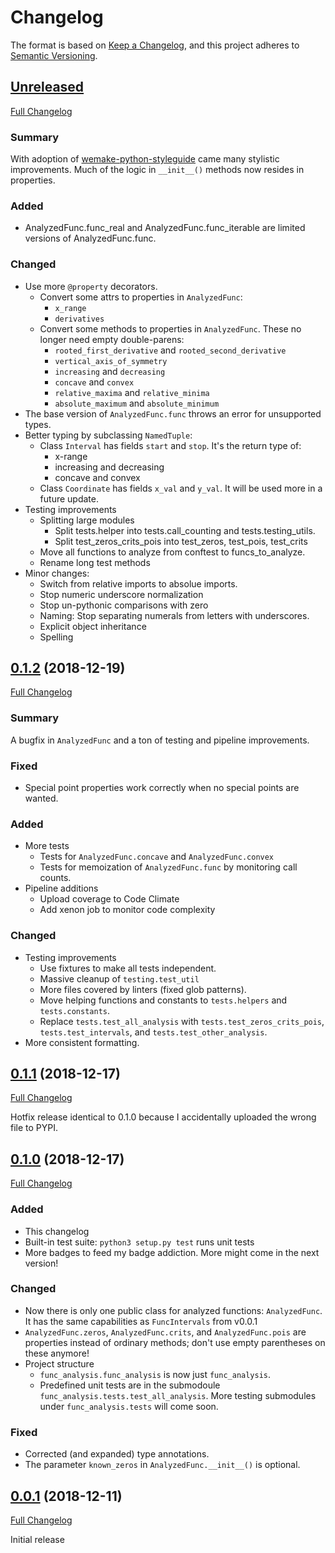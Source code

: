 # Changelog

The format is based on
[Keep a Changelog](https://keepachangelog.com/en/1.0.0/),
and this project adheres to
[Semantic Versioning](https://semver.org/spec/v2.0.0.html).

## [Unreleased]

[Full Changelog]

### Summary

With adoption of [wemake-python-styleguide] came many stylistic improvements.
Much of the logic in `__init__()` methods now resides in properties.

[wemake-python-styleguide]: https://wemake-python-styleguide.readthedocs.io

### Added

- AnalyzedFunc.func_real and AnalyzedFunc.func_iterable are limited versions
  of AnalyzedFunc.func.

### Changed

- Use more `@property` decorators.
  - Convert some attrs to properties in `AnalyzedFunc`:
    - `x_range`
    - `derivatives`
  - Convert some methods to properties in `AnalyzedFunc`. These no longer need
    empty double-parens:
    - `rooted_first_derivative` and `rooted_second_derivative`
    - `vertical_axis_of_symmetry`
    - `increasing` and `decreasing`
    - `concave` and `convex`
    - `relative_maxima` and `relative_minima`
    - `absolute_maximum` and `absolute_minimum`
- The base version of `AnalyzedFunc.func` throws an error for unsupported
  types.
- Better typing by subclassing `NamedTuple`:
  - Class `Interval` has fields `start` and `stop`. It's the return type of:
    - x-range
    - increasing and decreasing
    - concave and convex
  - Class `Coordinate` has fields `x_val` and `y_val`. It will be used more in
    a future update.
- Testing improvements
  - Splitting large modules
    - Split tests.helper into tests.call_counting and tests.testing_utils.
    - Split test_zeros_crits_pois into test_zeros, test_pois, test_crits
  - Move all functions to analyze from conftest to funcs_to_analyze.
  - Rename long test methods
- Minor changes:
  - Switch from relative imports to absolue imports.
  - Stop numeric underscore normalization
  - Stop un-pythonic comparisons with zero
  - Naming: Stop separating numerals from letters with underscores.
  - Explicit object inheritance
  - Spelling

[Full Changelog]:
https://gitlab.com/Seirdy/func-analysis/compare/0.1.1...master

## [0.1.2] (2018-12-19)

[Full Changelog](https://gitlab.com/Seirdy/func-analysis/compare/0.1.1...0.1.2)

### Summary

A bugfix in `AnalyzedFunc` and a ton of testing and pipeline improvements.

### Fixed

- Special point properties work correctly when no special points are wanted.

### Added

- More tests
  - Tests for `AnalyzedFunc.concave` and `AnalyzedFunc.convex`
  - Tests for memoization of `AnalyzedFunc.func` by monitoring call counts.
- Pipeline additions
  - Upload coverage to Code Climate
  - Add xenon job to monitor code complexity

### Changed

- Testing improvements
  - Use fixtures to make all tests independent.
  - Massive cleanup of `testing.test_util`
  - More files covered by linters (fixed glob patterns).
  - Move helping functions and constants to `tests.helpers` and
    `tests.constants`.
  - Replace `tests.test_all_analysis` with `tests.test_zeros_crits_pois`,
    `tests.test_intervals`, and `tests.test_other_analysis`.
- More consistent formatting.

## [0.1.1] (2018-12-17)

[Full Changelog](https://gitlab.com/Seirdy/func-analysis/compare/0.1.0...0.1.1)

Hotfix release identical to 0.1.0 because I accidentally uploaded the wrong
file to PYPI.

## [0.1.0] (2018-12-17)

[Full Changelog](https://gitlab.com/Seirdy/func-analysis/compare/0.0.1...0.1.0)

### Added

- This changelog
- Built-in test suite: `python3 setup.py test` runs unit tests
- More badges to feed my badge addiction. More might come in the next version!

### Changed

- Now there is only one public class for analyzed functions: `AnalyzedFunc`.
  It has the same capabilities as `FuncIntervals` from v0.0.1
- `AnalyzedFunc.zeros`, `AnalyzedFunc.crits`, and `AnalyzedFunc.pois` are
  properties instead of ordinary methods; don't use empty parentheses on these
  anymore!
- Project structure
  - `func_analysis.func_analysis` is now just `func_analysis`.
  - Predefined unit tests are in the submodoule
   `func_analysis.tests.test_all_analysis`. More testing submodules under
   `func_analysis.tests` will come soon.

### Fixed

- Corrected (and expanded) type annotations.
- The parameter `known_zeros` in `AnalyzedFunc.__init__()` is optional.

## [0.0.1] (2018-12-11)

[Full Changelog](https://gitlab.com/Seirdy/func-analysis/commits/0.0.1)

Initial release

[Unreleased]: https://gitlab.com/Seirdy/func-analysis/tree/master
[0.1.2]: https://gitlab.com/Seirdy/func-analysis/tree/0.1.2
[0.1.1]: https://gitlab.com/Seirdy/func-analysis/tree/0.1.1
[0.1.0]: https://gitlab.com/Seirdy/func-analysis/tree/0.1.0
[0.0.1]: https://gitlab.com/Seirdy/func-analysis/tree/0.0.1
